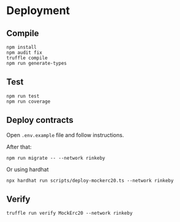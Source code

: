 # Deployment

## Compile
```
npm install
npm audit fix
truffle compile
npm run generate-types
```

## Test
```
npm run test
npm run coverage
```

## Deploy contracts
Open `.env.example` file and follow instructions.

After that:
```
npm run migrate -- --network rinkeby
```
Or using hardhat
```
npx hardhat run scripts/deploy-mockerc20.ts --network rinkeby
```

## Verify
```
truffle run verify MockErc20 --network rinkeby
```
